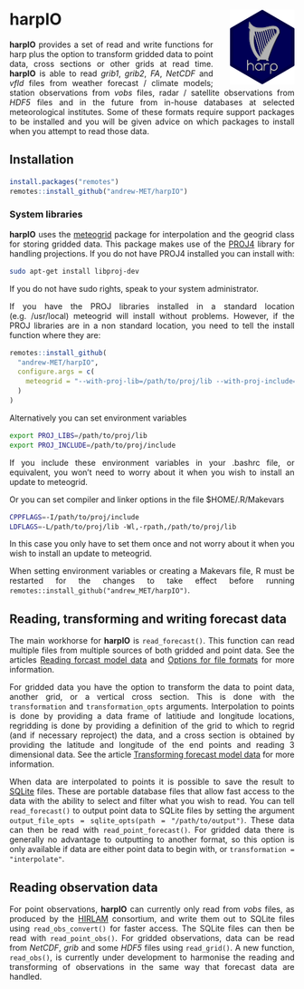 
<!-- README.md is generated from README.Rmd. Please edit that file -->

<style>
  body{
    text-align: justify;
  }
</style>

# harpIO <a href=#><img src='man/figures/harp_logo_dark.svg' align="right" height="131.5" style="margin-left:30px" /></a>

**harpIO** provides a set of read and write functions for harp plus the
option to transform gridded data to point data, cross sections or other
grids at read time. **harpIO** is able to read *grib1*, *grib2*, *FA*,
*NetCDF* and *vfld* files from weather forecast / climate models;
station observations from *vobs* files, radar / satellite observations
from *HDF5* files and in the future from in-house databases at selected
meteorological institutes. Some of these formats require support
packages to be installed and you will be given advice on which packages
to install when you attempt to read those data.

## Installation

``` r
install.packages("remotes")
remotes::install_github("andrew-MET/harpIO")
```

### System libraries

**harpIO** uses the [meteogrid](https://github.com/adeckmyn/meteogrid)
package for interpolation and the geogrid class for storing gridded
data. This package makes use of the [PROJ4](https://proj4.org) library
for handling projections. If you do not have PROJ4 installed you can
install with:

``` bash
sudo apt-get install libproj-dev
```

If you do not have sudo rights, speak to your system administrator.

If you have the PROJ libraries installed in a standard location
(e.g. /usr/local) meteogrid will install without problems. However, if
the PROJ libraries are in a non standard location, you need to tell the
install function where they are:

``` r
remotes::install_github(
  "andrew-MET/harpIO",
  configure.args = c(
    meteogrid = "--with-proj-lib=/path/to/proj/lib --with-proj-include=/path/to/proj/include"
  )
)
```

Alternatively you can set environment variables

``` bash
export PROJ_LIBS=/path/to/proj/lib
export PROJ_INCLUDE=/path/to/proj/include
```

If you include these environment variables in your .bashrc file, or
equivalent, you won’t need to worry about it when you wish to install an
update to meteogrid.

Or you can set compiler and linker options in the file $HOME/.R/Makevars

``` bash
CPPFLAGS=-I/path/to/proj/include
LDFLAGS=-L/path/to/proj/lib -Wl,-rpath,/path/to/proj/lib
```

In this case you only have to set them once and not worry about it when
you wish to install an update to meteogrid.

When setting environment variables or creating a Makevars file, R must
be restarted for the changes to take effect before running
`remotes::install_github("andrew_MET/harpIO")`.

## Reading, transforming and writing forecast data

The main workhorse for **harpIO** is `read_forecast()`. This function
can read multiple files from multiple sources of both gridded and point
data. See the articles [Reading forcast model
data](articles/read_raw_forecast.html) and [Options for file
formats](articles/file_options.html) for more information.

For gridded data you have the option to transform the data to point
data, another grid, or a vertical cross section. This is done with the
`transformation` and `transformation_opts` arguments. Interpolation to
points is done by providing a data frame of latitiude and longitude
locations, regridding is done by providing a definition of the grid to
which to regrid (and if necessary reproject) the data, and a cross
section is obtained by providing the latitude and longitude of the end
points and reading 3 dimensional data. See the article [Transforming
forecast model data](articles/transformations.html) for more
information.

When data are interpolated to points it is possible to save the result
to [SQLite](https://www.sqlite.org/) files. These are portable database
files that allow fast access to the data with the ability to select and
filter what you wish to read. You can tell `read_forecast()` to output
point data to SQLite files by setting the argument `output_file_opts =
sqlite_opts(path = "/path/to/output")`. These data can then be read with
`read_point_forecast()`. For gridded data there is generally no
advantage to outputting to another format, so this option is only
available if data are either point data to begin with, or
`transformation = "interpolate"`.

## Reading observation data

For point observations, **harpIO** can currently only read from *vobs*
files, as produced by the
[HIRLAM](http://hirlam.org/index.php/hirlam-programme-53) consortium,
and write them out to SQLite files using `read_obs_convert()` for faster
access. The SQLite files can then be read with `read_point_obs()`. For
gridded observations, data can be read from *NetCDF*, *grib* and some
*HDF5* files using `read_grid()`. A new function, `read_obs()`, is
currently under development to harmonise the reading and transforming of
observations in the same way that forecast data are handled.
